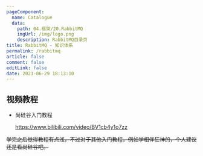 ```yaml
---
pageComponent: 
  name: Catalogue
  data: 
    path: 04.框架/20.RabbitMQ
    imgUrl: /img/logo.png
    description: RabbitMQ目录页
title: RabbitMQ - 知识体系
permalink: /rabbitmq
article: false
comment: false
editLink: false
date: 2021-06-29 18:13:10
---
```




## 视频教程

- 尚硅谷入门教程

  <https://www.bilibili.com/video/BV1cb4y1o7zz>



~~学完之后觉得教程有点浅，不过对于其他入门教程，例如学相伴狂神的，个人建议还是看尚硅谷吧。~~

<Badge text="上面的话是原文作者说的，我认为还是自己找博文+官方文档吧，尚硅谷的很多概念没讲清" type="warning"/>

